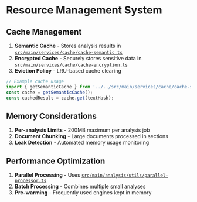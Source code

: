 # Resource Management System

## Cache Management

1. **Semantic Cache** - Stores analysis results in [`src/main/services/cache/cache-semantic.ts`](src/main/services/cache/cache-semantic.ts)
2. **Encrypted Cache** - Securely stores sensitive data in [`src/main/services/cache/cache-encryption.ts`](src/main/services/cache/cache-encryption.ts)
3. **Eviction Policy** - LRU-based cache clearing

```typescript
// Example cache usage
import { getSemanticCache } from '../../src/main/services/cache/cache-semantic';
const cache = getSemanticCache();
const cachedResult = cache.get(textHash);
```

## Memory Considerations

1. **Per-analysis Limits** - 200MB maximum per analysis job
2. **Document Chunking** - Large documents processed in sections
3. **Leak Detection** - Automated memory usage monitoring

## Performance Optimization

1. **Parallel Processing** - Uses [`src/main/analysis/utils/parallel-processor.ts`](src/main/analysis/utils/parallel-processor.ts)
2. **Batch Processing** - Combines multiple small analyses
3. **Pre-warming** - Frequently used engines kept in memory
